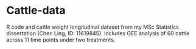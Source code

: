 # Cattle-data
R code and cattle weight longitudinal dataset from my MSc Statistics dissertation (Chen Ling, ID: 11619845). Includes GEE analysis of 60 cattle across 11 time points under two treatments.
